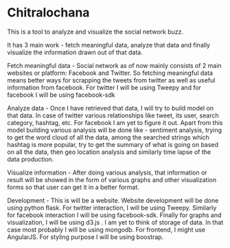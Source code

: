 # Chitralochana
This is a tool to analyze and visualize the social network buzz.

It has 3 main work - fetch meaningful data, analyze that data and finally visualize the information drawn out of that data.

Fetch meaningful data - Social network as of now mainly consists of 2 main websites or platform: Facebook and Twitter. So fetching meaningful data means better ways for scrapping the tweets from twitter as well as useful information from facebook. For twitter I will be using Tweepy and for facebook I will be using facebook-sdk

Analyze data - Once I have retrieved that data, I will try to build model on that data. In case of twitter various relationships like tweet, its user, search category, hashtag, etc. For facebook I am yet to figure it out. Apart from this model building various analysis will be done like - sentiment analysis, trying to get the word cloud of all the data, among the searched strings which hashtag is more popular, try to get the summary of what is going on based on all the data, then geo location analysis and similarly time lapse of the data production.

Visualize information - After doing various analysis, that information or result will be showed in the form of various graphs and other visualization forms so that user can get it in a better format.

Development - This is will be a website. Website development will be done using python flask. For twitter interaction, I will be using Tweepy. Similarly for facebook interaction I will be using facebook-sdk. Finally for graphs and visualization, I will be using d3.js . I am yet to think of storage of data. In that case most probably I will be using mongodb. For frontend, I might use AngularJS. For styling purpose I will be using boostrap.

